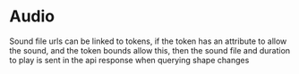 # Audio

Sound file urls can be linked to tokens, if the token has an attribute to allow the sound, and the token bounds allow this,
then the sound file and duration to play is sent in the api response when querying shape changes